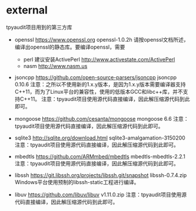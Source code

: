 # external

tpyaudit项目用到的第三方库

- openssl
  https://www.openssl.org
  openssl-1.0.2h
  请按openssl文档所述，编译出openssl的静态库。要编译openssl，需要
  - perl 建议安装ActivePerl http://www.activestate.com/ActivePerl
  - nasm http://www.nasm.us


- jsoncpp
  https://github.com/open-source-parsers/jsoncpp
  jsoncpp 0.10.6
  注意：之所以不使用新的1.x.y版本，是因为1.x.y版本需要编译器支持C++11，而为了Linux平台的兼容性，使用的低版本GCC和libc++库，并不支持C++11。
  注意：tpyaudit项目使用源代码直接编译，因此解压缩源代码到此即可。
- mongoose
  https://github.com/cesanta/mongoose
  mongoose 6.6
  注意：tpyaudit项目使用源代码直接编译，因此解压缩源代码到此即可。
- sqlite3
  http://sqlite.org/download.html
  sqlite3-amalgamation-3150200
  注意：tpyaudit项目使用源代码直接编译，因此解压缩源代码到此即可。
- mbedtls
  https://github.com/ARMmbed/mbedtls
  mbedtls-mbedtls-2.2.1
  注意：tpyaudit项目使用源代码直接编译，因此解压缩源代码到此即可。
- libssh
  https://git.libssh.org/projects/libssh.git/snapshot
  libssh-0.7.4.zip
  Windows平台使用预制的libssh-static工程进行编译。
- libuv
  https://github.com/libuv/libuv
  v1.11.0.zip
  注意：tpyaudit项目使用源代码直接编译，因此解压缩源代码到此即可。






